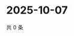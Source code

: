 # 2025-10-07

共 0 条

<!-- BEGIN ZHIHUVIDEO -->
<!-- 最后更新时间 Tue Oct 07 2025 10:16:29 GMT+0800 (China Standard Time) -->

<!-- END ZHIHUVIDEO -->
